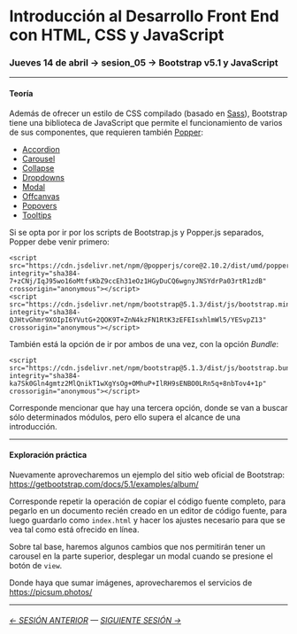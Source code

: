 # Introducción al Desarrollo Front End con HTML, CSS y JavaScript

### Jueves 14 de abril → sesion_05 → Bootstrap v5.1 y JavaScript 

- - - - - - - - 

#### Teoría

Además de ofrecer un estilo de CSS compilado (basado en [Sass](https://sass-lang.com/)), Bootstrap tiene una biblioteca de JavaScript que permite el funcionamiento de varios de sus componentes, que requieren también [Popper](https://popper.js.org/):

- [Accordion](https://getbootstrap.com/docs/5.1/components/accordion/)
- [Carousel](https://getbootstrap.com/docs/5.1/components/carousel/)
- [Collapse](https://getbootstrap.com/docs/5.1/components/collapse/)
- [Dropdowns](https://getbootstrap.com/docs/5.1/components/dropdowns/)
- [Modal](https://getbootstrap.com/docs/5.1/components/modal/)
- [Offcanvas](https://getbootstrap.com/docs/5.1/components/offcanvas/)
- [Popovers](https://getbootstrap.com/docs/5.1/components/popovers/)
- [Tooltips](https://getbootstrap.com/docs/5.1/components/tooltips/)

Si se opta por ir por los scripts de Bootstrap.js y Popper.js separados, Popper debe venir primero:

```
<script src="https://cdn.jsdelivr.net/npm/@popperjs/core@2.10.2/dist/umd/popper.min.js" integrity="sha384-7+zCNj/IqJ95wo16oMtfsKbZ9ccEh31eOz1HGyDuCQ6wgnyJNSYdrPa03rtR1zdB" crossorigin="anonymous"></script>
<script src="https://cdn.jsdelivr.net/npm/bootstrap@5.1.3/dist/js/bootstrap.min.js" integrity="sha384-QJHtvGhmr9XOIpI6YVutG+2QOK9T+ZnN4kzFN1RtK3zEFEIsxhlmWl5/YESvpZ13" crossorigin="anonymous"></script>
```

También está la opción de ir por ambos de una vez, con la opción *Bundle*:

```
<script src="https://cdn.jsdelivr.net/npm/bootstrap@5.1.3/dist/js/bootstrap.bundle.min.js" integrity="sha384-ka7Sk0Gln4gmtz2MlQnikT1wXgYsOg+OMhuP+IlRH9sENBO0LRn5q+8nbTov4+1p" crossorigin="anonymous"></script>
```

Corresponde mencionar que hay una tercera opción, donde se van a buscar sólo determinados módulos, pero ello supera el alcance de una introducción.

- - - - - - - - - -

#### Exploración práctica

Nuevamente aprovecharemos un ejemplo del sitio web oficial de Bootstrap: https://getbootstrap.com/docs/5.1/examples/album/

Corresponde repetir la operación de copiar el código fuente completo, para pegarlo en un documento recién creado en un editor de código fuente, para luego guardarlo como `index.html` y hacer los ajustes necesario para que se vea tal como está ofrecido en línea. 

Sobre tal base, haremos algunos cambios que nos permitirán tener un carousel en la parte superior, desplegar un modal cuando se presione el botón de `view`. 

Donde haya que sumar imágenes, aprovecharemos el servicios de https://picsum.photos/


- - - - - - - 

###### [← SESIÓN ANTERIOR](https://github.com/profesorfaco/front-end/tree/main/sesion_04) — [SIGUIENTE SESIÓN →](https://github.com/profesorfaco/front-end/tree/main/sesion_06)
